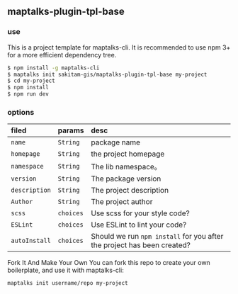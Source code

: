 ## maptalks-plugin-tpl-base

### use

This is a project template for maptalks-cli. It is recommended to use npm 3+ for a more efficient dependency tree.

```bash
$ npm install -g maptalks-cli
$ maptalks init sakitam-gis/maptalks-plugin-tpl-base my-project
$ cd my-project
$ npm install
$ npm run dev
```

### options

| filed | params | desc |
| :--- | :--- | :---------- |
| `name` | `String` | package name |
| `homepage` | `String` | the project homepage |
| `namespace` | `String` | The lib namespace。 |
| `version` | `String` | The package version |
| `description` | `String` | The project description |
| `Author` | `String` | The project author |
| `scss` | `choices` | Use scss for your style code? |
| `ESLint` | `choices` | Use ESLint to lint your code? |
| `autoInstall` | `choices` | Should we run `npm install` for you after the project has been created?  |


Fork It And Make Your Own
You can fork this repo to create your own boilerplate, and use it with maptalks-cli:

```bash
maptalks init username/repo my-project
```
